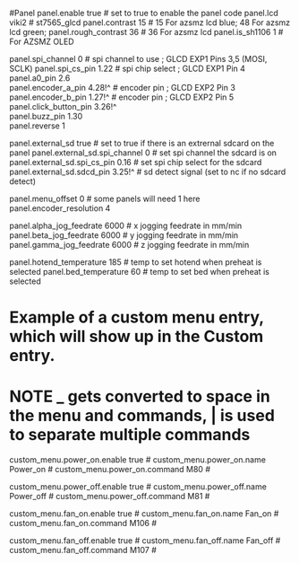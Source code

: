    #Panel
panel.enable                                 true             # set to true to enable the panel code
panel.lcd                                    viki2				# st7565_glcd
panel.contrast		                     15					  # 15 For azsmz lcd blue; 48 For azsmz lcd green; 
panel.rough_contrast		               36					# 36 For azsmz lcd
panel.is_sh1106				         1            # For AZSMZ OLED

panel.spi_channel                            0                 # spi channel to use  ; GLCD EXP1 Pins 3,5 (MOSI, SCLK)
panel.spi_cs_pin                             1.22              # spi chip select     ; GLCD EXP1 Pin 4
panel.a0_pin								 2.6			   
panel.encoder_a_pin                          4.28!^            # encoder pin         ; GLCD EXP2 Pin 3
panel.encoder_b_pin                          1.27!^            # encoder pin         ; GLCD EXP2 Pin 5
panel.click_button_pin                       3.26!^            
panel.buzz_pin                               1.30        
panel.reverse								 1

panel.external_sd                            true              # set to true if there is an extrernal sdcard on the panel
panel.external_sd.spi_channel                0                 # set spi channel the sdcard is on
panel.external_sd.spi_cs_pin                 0.16              # set spi chip select for the sdcard
panel.external_sd.sdcd_pin                   3.25!^            # sd detect signal (set to nc if no sdcard detect)
      
panel.menu_offset                            0                 # some panels will need 1 here
panel.encoder_resolution                     4   

panel.alpha_jog_feedrate                     6000              # x jogging feedrate in mm/min
panel.beta_jog_feedrate                      6000              # y jogging feedrate in mm/min
panel.gamma_jog_feedrate                     6000               # z jogging feedrate in mm/min

panel.hotend_temperature                     185               # temp to set hotend when preheat is selected
panel.bed_temperature                        60                # temp to set bed when preheat is selected

 # Example of a custom menu entry, which will show up in the Custom entry.
 # NOTE _ gets converted to space in the menu and commands, | is used to separate multiple commands
custom_menu.power_on.enable                  true              #
custom_menu.power_on.name                    Power_on          #
custom_menu.power_on.command                 M80               #

custom_menu.power_off.enable                 true              #
custom_menu.power_off.name                   Power_off         #
custom_menu.power_off.command                M81               #

custom_menu.fan_on.enable                    true              #
custom_menu.fan_on.name                      Fan_on          #
custom_menu.fan_on.command                   M106               #

custom_menu.fan_off.enable                   true              #
custom_menu.fan_off.name                     Fan_off         #
custom_menu.fan_off.command                  M107               #

